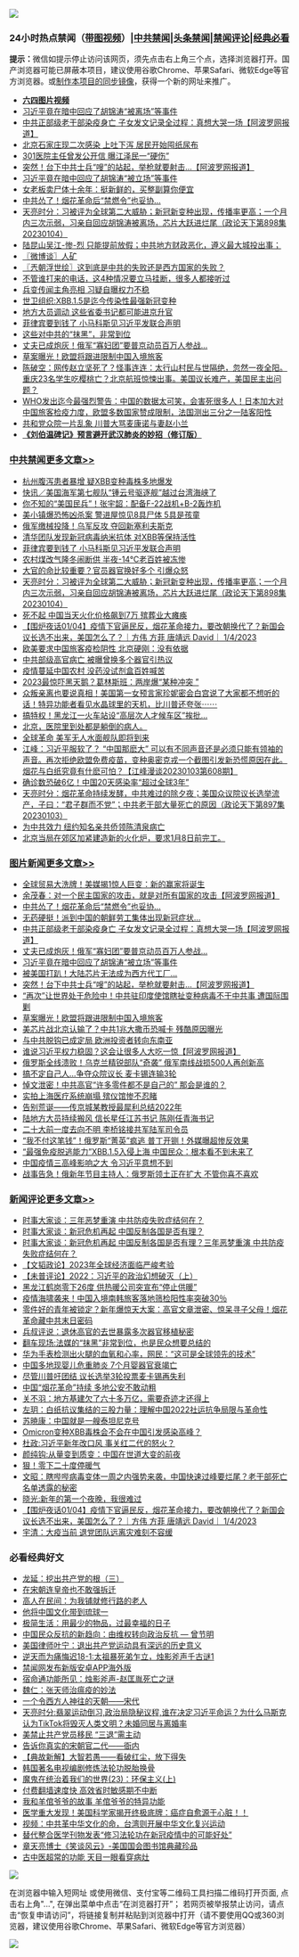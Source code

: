 ![](https://raw.githubusercontent.com/jsvpn/jsproxy/dev/64photo/fqnews-qr.jpg)

<div id="tt">
<h3>24小时热点禁闻（<a href="https://aaa.v2dns.tk/?QAjUl=BgRp5UNKRn&T5Vk=fPVH&Q59Ab=WxGE" target="_blank">带图视频</a>）|<a href="#%E4%B8%AD%E5%85%B1%E7%A6%81%E9%97%BB%E6%9B%B4%E5%A4%9A%E6%96%87%E7%AB%A0">中共禁闻</a>|<a href="#%E5%9B%BE%E7%89%87%E6%96%B0%E9%97%BB%E6%9B%B4%E5%A4%9A%E6%96%87%E7%AB%A0">头条禁闻</a>|<a href="#%E6%96%B0%E9%97%BB%E8%AF%84%E8%AE%BA%E6%9B%B4%E5%A4%9A%E6%96%87%E7%AB%A0">禁闻评论|<a href="#%E5%BF%85%E7%9C%8B%E7%BB%8F%E5%85%B8%E5%A5%BD%E6%96%87">经典必看</a></h3>
<div><b>提示：</b>微信如提示停止访问该网页，须先点击右上角三个点，选择浏览器打开。国产浏览器可能已屏蔽本项目，建议使用谷歌Chrome、苹果Safari、微软Edge等官方浏览器。或<a href="%E5%88%B6%E4%BD%9Cgit%E7%A6%81%E9%97%BB%E9%95%9C%E5%83%8F.md">制作本项目的同步镜像</a>，获得一个新的网址来推广。</div>
<ul>
<li><b><a href="http://d2.v2rss.gq/64.mp4" target="_blank">六四图片视频</a></b></li>
<li><a href="/cnnews/20230105/1832296.md">习近平竟在暗中回应了胡锦涛“被离场”等事件</a></li>
<li><a href="/topimagenews/20230105/1832514.md">中共正部级老干部染疫身亡 子女发文记录全过程：真想大哭一场【阿波罗网报道】</a></li>
<li><a href="/baitai/20230105/1832266.md">北京石家庄现二次感染 上吐下泻 居民开始囤纸尿布</a></li>
<li><a href="/cnnews/20230105/1832290.md">301医院主任曾发公开信 曝江泽民一“硬伤”</a></li>
<li><a href="/topimagenews/20230105/1832412.md">突然！台下中共士兵“嗖”的站起，举枪就要射击…【阿波罗网报道】</a></li>
<li><a href="/topimagenews/20230105/1832488.md">习近平竟在暗中回应了胡锦涛“被立场”等事件</a></li>
<li><a href="/cnnews/20230105/1832284.md">女老板卖尸体十余年：挺新鲜的，买整副算你便宜</a></li>
<li><a href="/topimagenews/20230105/1832567.md">中共怂了！烟花革命后“禁燃令”也妥协…</a></li>
<li><a href="/cbnews/20230105/1832410.md">天亮时分：习被评为全球第二大威胁；新冠新变种出现，传播率更高；一个月内三次示弱，习亲自回应胡锦涛被离场，芯片大跃进烂尾（政论天下第898集 20230104）</a></li>
<li><a href="/cnnews/20230105/1832565.md">陆昆山吴江-惨-烈 只能提前放假；中共地方财政恶化，遵义最大城投出事；</a></li>
<li><a href="/ssgc/20230105/1832356.md">〖微博谈〗人矿</a></li>
<li><a href="/ssgc/20230105/1832485.md">〖兲朝浮世绘〗这到底是中共的失败还是西方国家的失败？</a></li>
<li><a href="/lifebaike/20230105/1832532.md">不管谁打来的电话，这4种情况要立马挂断，很多人都接听过</a></li>
<li><a href="/baitai/20230105/1832594.md">兵变传闻主角亮相 习疑自曝权力不稳</a></li>
<li><a href="/cnnews/20230105/1832295.md">世卫组织:XBB.1.5是迄今传染性最强新冠变种</a></li>
<li><a href="/cnnews/20230105/1832422.md">地方大员调动 这些省委书记都可能进京升官</a></li>
<li><a href="/cbnews/20230105/1832492.md">菲律宾要到钱了 小马科斯见习近平发联合声明</a></li>
<li><a href="/cnnews/20230105/1832291.md">这些对中共的“抹黑”，非常到位</a></li>
<li><a href="/topimagenews/20230105/1832491.md">丈夫已成炮灰！俄军“寡妇团”要普京动员百万人参战…</a></li>
<li><a href="/topimagenews/20230105/1832238.md">草案曝光！欧盟将跟进限制中国入境旅客</a></li>
<li><a href="/sohnews/20230105/1832375.md">陈破空：网传赵立坚死了？怪事连连：太行山村民与世隔绝，忽然一夜全阳。重庆23名学生吃樱桃亡？北京航班惊悚出事。美国议长难产，美国民主出问题？</a></li>
<li><a href="/sohnews/20230105/1832390.md">WHO发出迄今最强烈警告：中国的数据太可笑，会害死很多人！日本加大对中国旅客检疫力度，欧盟多数国家赞成限制，法国测出三分之一陆客阳性</a></li>
<li><a href="/cnnews/20230105/1832507.md">共和党众院一片乱象 川普大骂麦康诺与妻赵小兰</a></li>
<li><b><a href="/comments/20200207/1272816.md" target="_blank">《刘伯温碑记》预言避开武汉肺炎的妙招（修订版）</a></b></li>
</ul>
</div>

<div class="catlist">
<h3><a href="/cbnews/" target="_blank">中共禁闻</a><span><a href="/cbnews/" target="_blank" rel="nofollow">更多文章>></a></span></h3>
<ul>
<li><a href="/cbnews/20230106/1832693.md" target="_blank">杭州腹泻患者暴增 疑XBB变种毒株多地爆发</a></li>
<li><a href="/cbnews/20230106/1832682.md" target="_blank">快讯／美国海军第七舰队“锺云号驱逐舰”越过台湾海峡了</a></li>
<li><a href="/cbnews/20230105/1832621.md" target="_blank">你不知的“美国民兵”！张宇韶：配备F-22战机+B-2轰炸机</a></li>
<li><a href="/cbnews/20230105/1832620.md" target="_blank">美小镇爆恐怖凶杀案 警进屋惊见8具尸体 5具是孩童</a></li>
<li><a href="/cbnews/20230105/1832575.md" target="_blank">俄军缴械投降！乌军反攻 夺回新塞利夫斯克</a></li>
<li><a href="/cbnews/20230105/1832497.md" target="_blank">清华团队发现新冠病毒纳米抗体 对XBB等保持活性</a></li>
<li><a href="/cbnews/20230105/1832492.md" target="_blank">菲律宾要到钱了 小马科斯见习近平发联合声明</a></li>
<li><a href="/cbnews/20230105/1832441.md" target="_blank">农村煤改气隆冬闹断供 半夜-14°C老百姓被冻惨</a></li>
<li><a href="/cbnews/20230105/1832440.md" target="_blank">大官的命比较重要？官员器官换好多个 引爆众怒</a></li>
<li><a href="/cbnews/20230105/1832410.md" target="_blank">天亮时分：习被评为全球第二大威胁；新冠新变种出现，传播率更高；一个月内三次示弱，习亲自回应胡锦涛被离场，芯片大跃进烂尾（政论天下第898集 20230104）</a></li>
<li><a href="/cbnews/20230105/1832362.md" target="_blank">死不起 中国当天火化价格飙到7万 殡葬业大瘫痪</a></li>
<li><a href="/comments/20230105/1832325.md" target="_blank">【围炉夜话01/04】疫情下官逼民反，烟花革命接力，要改朝换代了？新国会议长选不出来，美国怎么了？｜方伟 方菲 唐靖远 David｜ 1/4/2023</a></li>
<li><a href="/cbnews/20230105/1832277.md" target="_blank">欧美要求中国旅客疫检阴性 北京硬刚：没有依据</a></li>
<li><a href="/cbnews/20230105/1832213.md" target="_blank">中共部级高官病亡 被曝曾换多个器官引热议</a></li>
<li><a href="/cbnews/20230105/1832203.md" target="_blank">疫情蔓延中国农村 没药没试剂盒百姓喊苦</a></li>
<li><a href="/cbnews/20230105/1832197.md" target="_blank">2023最惊吓黑天鹅？葛林斯班：两岸爆“某种冲突 ”</a></li>
<li><a href="/comments/20230104/1832109.md" target="_blank">众叛亲离也要说真相！美国第一女预言家珍妮密会白宫说了大家都不想听的话！特异功能者看见水晶球里的天机，比川普还夸张⋯⋯</a></li>
<li><a href="/cbnews/20230104/1832079.md" target="_blank">搞特权！黑龙江一火车站设“高层次人才候车区”挨批…</a></li>
<li><a href="/comments/20230104/1831986.md" target="_blank">北京，医院里到处都是躺倒的病人。</a></li>
<li><a href="/cbnews/20230104/1831983.md" target="_blank">全球革命 美军无人水面舰队即将到来</a></li>
<li><a href="/cbnews/20230104/1831980.md" target="_blank">江峰：习近平服软了？ “中国那麽大” 可以有不同声音还是必须只能有领袖的声音。再次拒绝欧盟免费疫苗，变种奥密克戎一个截图引发新恐慌原因在此。烟花与白纸究竟有什麽可怕？【江峰漫谈20230103第608期】</a></li>
<li><a href="/cbnews/20230104/1831916.md" target="_blank">确诊数恐破6亿！中国20天感染率“超过全球3年”</a></li>
<li><a href="/cbnews/20230104/1831915.md" target="_blank">天亮时分：烟花革命持续发酵，中共难过的除夕夜；美国众议院议长选举流产，子曰：“君子群而不党”；中共老干部大量死亡的原因（政论天下第897集 20230103）</a></li>
<li><a href="/cbnews/20230104/1831889.md" target="_blank">为中共效力 纽约知名亲共侨领陈清泉病亡</a></li>
<li><a href="/comments/20230104/1831833.md" target="_blank">北京当局在郊区加紧建造新的火化炉，要求1月8日前完工。</a></li>

</ul>
</div>
<div class="catlist">
<h3><a href="/topimagenews/" target="_blank">图片新闻</a><span><a href="/topimagenews/" target="_blank" rel="nofollow">更多文章>></a></span></h3>
<ul>
<li><a href="/topimagenews/20230106/1832704.md" target="_blank">全球贸易大洗牌！美媒揭1惊人巨变：新的赢家将诞生</a></li>
<li><a href="/topimagenews/20230105/1832619.md" target="_blank">余茂春：对一个民主国家的攻击，就是对所有国家的攻击【阿波罗网报道】</a></li>
<li><a href="/topimagenews/20230105/1832567.md" target="_blank">中共怂了！烟花革命后“禁燃令”也妥协…</a></li>
<li><a href="/topimagenews/20230105/1832543.md" target="_blank">无药硬挺！派到中国的朝鲜劳工集体出现新冠症状…</a></li>
<li><a href="/topimagenews/20230105/1832514.md" target="_blank">中共正部级老干部染疫身亡 子女发文记录全过程：真想大哭一场【阿波罗网报道】</a></li>
<li><a href="/topimagenews/20230105/1832491.md" target="_blank">丈夫已成炮灰！俄军“寡妇团”要普京动员百万人参战…</a></li>
<li><a href="/topimagenews/20230105/1832488.md" target="_blank">习近平竟在暗中回应了胡锦涛“被立场”等事件</a></li>
<li><a href="/topimagenews/20230105/1832473.md" target="_blank">被美国打趴！大陆芯片无法成为西方代工厂…</a></li>
<li><a href="/topimagenews/20230105/1832412.md" target="_blank">突然！台下中共士兵“嗖”的站起，举枪就要射击…【阿波罗网报道】</a></li>
<li><a href="/topimagenews/20230105/1832411.md" target="_blank">“再次”让世界处于危险中！中共驻印度使馆瞎扯变种病毒不干中共事 遭国际围剿</a></li>
<li><a href="/topimagenews/20230105/1832238.md" target="_blank">草案曝光！欧盟将跟进限制中国入境旅客</a></li>
<li><a href="/topimagenews/20230104/1832031.md" target="_blank">美芯片战北京认输了？中共1兆大撒币恐喊卡 残酷原因曝光</a></li>
<li><a href="/topimagenews/20230104/1831976.md" target="_blank">与中共脱钩已成定局 欧洲投资者转向东南亚</a></li>
<li><a href="/topimagenews/20230104/1831940.md" target="_blank">谁说习近平权力稳固？这会让很多人大吃一惊【阿波罗网报道】</a></li>
<li><a href="/topimagenews/20230104/1831938.md" target="_blank">俄罗斯全线溃败！乌克兰精锐部队“奇袭” 俄军南线战损500人再创新高</a></li>
<li><a href="/topimagenews/20230104/1831852.md" target="_blank">搞不定自己人…争夺众院议长 麦卡锡连输3轮</a></li>
<li><a href="/topimagenews/20230104/1831799.md" target="_blank">悼文泄密！中共高官“许多零件都不是自己的” 那会是谁的？</a></li>
<li><a href="/topimagenews/20230104/1831797.md" target="_blank">实拍上海医疗系统崩塌 殡仪馆惨不忍睹</a></li>
<li><a href="/topimagenews/20230103/1831658.md" target="_blank">告别荒诞——传京城某教授最犀利总结2022年</a></li>
<li><a href="/topimagenews/20230103/1831639.md" target="_blank">陆地方大员持续搬风 信长星任江苏书记 陈刚任青海书记</a></li>
<li><a href="/topimagenews/20230103/1831638.md" target="_blank">二十大前一度去向不明 李桥铭接共军陆军司令员</a></li>
<li><a href="/topimagenews/20230103/1831593.md" target="_blank">“我不付这笔钱”！俄罗斯“菁英”疯逃 普丁开铡！外媒曝超惨反效果</a></li>
<li><a href="/topimagenews/20230103/1831519.md" target="_blank">“最强免疫脱逃能力”XBB.1.5入侵上海 中国民众：根本看不到未来了</a></li>
<li><a href="/topimagenews/20230103/1831495.md" target="_blank">中国疫情三高峰影响之大 令习近平意想不到</a></li>
<li><a href="/topimagenews/20230103/1831494.md" target="_blank">战事告急！俄新年节目主持人：俄罗斯领土正在扩大 不管你喜不喜欢</a></li>

</ul>
</div>
<div class="catlist">
<h3><a href="/comments/" target="_blank">新闻评论</a><span><a href="/comments/" target="_blank" rel="nofollow">更多文章>></a></span></h3>
<ul>
<li><a href="/comments/20230105/1832635.md" target="_blank">时事大家谈：三年恶梦重演 中共防疫失败症结何在？</a></li>
<li><a href="/comments/20230105/1832634.md" target="_blank">时事大家谈：新冠危机再起 中国反制各国是否有理？</a></li>
<li><a href="/comments/20230105/1832623.md" target="_blank">时事大家谈：新冠危机再起 中国反制各国是否有理？三年恶梦重演 中共防疫失败症结何在？</a></li>
<li><a href="/comments/20230105/1832607.md" target="_blank">【文韬政论】2023年全球经济面临严峻考验</a></li>
<li><a href="/comments/20230105/1832586.md" target="_blank">【未普评论】2022：习近平的政治幻想破灭（上）</a></li>
<li><a href="/comments/20230105/1832505.md" target="_blank">黑龙江鹤岗零下26度 供热暖公司突宣布“停止供暖”</a></li>
<li><a href="/comments/20230105/1832504.md" target="_blank">疫情海啸袭来！中国入境南韩旅客落地筛检阳性率突破30％</a></li>
<li><a href="/comments/20230105/1832496.md" target="_blank">零件好的青年被锁定？新年爆惊天大案：高官文章泄密、惊呆寻子父母！烟花革命藏中共末日密码</a></li>
<li><a href="/comments/20230105/1832464.md" target="_blank">兵叔评说：退休高官的去世暴露多次器官移植秘密</a></li>
<li><a href="/comments/20230105/1832463.md" target="_blank">翻车现场:法媒的“抹黑”非常到位，也是民众想要总结的</a></li>
<li><a href="/comments/20230105/1832462.md" target="_blank">华为手表检测出火腿的血氧和心率，网民：“这可是全球领先的技术”</a></li>
<li><a href="/comments/20230105/1832457.md" target="_blank">中国多地现婴儿危重肺炎 7个月婴器官衰竭亡</a></li>
<li><a href="/comments/20230105/1832456.md" target="_blank">尽管川普吁团结 议长选举3轮投票麦卡锡再失利</a></li>
<li><a href="/comments/20230105/1832455.md" target="_blank">中国“烟花革命”持续 多地公安不敢动粗</a></li>
<li><a href="/comments/20230105/1832444.md" target="_blank">关不羽：地方基建欠了六十多万亿，需要奇迹才还得上</a></li>
<li><a href="/comments/20230105/1832443.md" target="_blank">左玥：白纸抗议集结的三股力量：理解中国2022社运抗争局限与革命性</a></li>
<li><a href="/comments/20230105/1832417.md" target="_blank">苏暁康：中国就是一艘泰坦尼克号</a></li>
<li><a href="/comments/20230105/1832406.md" target="_blank">Omicron变种XBB毒株会不会在中国引发感染高峰？</a></li>
<li><a href="/comments/20230105/1832365.md" target="_blank">杜政:习近平新年改口风 事关红二代的怒火？</a></li>
<li><a href="/comments/20230105/1832364.md" target="_blank">颜纯钩:从量变到质变：中国在世道大变的前夜</a></li>
<li><a href="/comments/20230105/1832361.md" target="_blank">狠！零下二十度停暖气</a></li>
<li><a href="/comments/20230105/1832336.md" target="_blank">文昭：瞎哔哔病毒变体一周之内强势来袭，中国快速过峰要烂尾？老干部死亡名单透露的秘密</a></li>
<li><a href="/comments/20230105/1832326.md" target="_blank">晓光:新年的第一个夜晚，我很难过</a></li>
<li><a href="/comments/20230105/1832325.md" target="_blank">【围炉夜话01/04】疫情下官逼民反，烟花革命接力，要改朝换代了？新国会议长选不出来，美国怎么了？｜方伟 方菲 唐靖远 David｜ 1/4/2023</a></li>
<li><a href="/comments/20230105/1832314.md" target="_blank">宇清：大疫当前 退党团队远离灾难刻不容缓</a></li>

</ul>
</div>

<div class="catlist">
<h3>必看经典好文</h3>
<ul>
<li><a href="/comments/20200929/1405201.md" target="_blank">龙延：挖出共产党的根（三）</a></li>
<li><a href="/lifebaike/20200315/1294178.md" target="_blank">在宋朝连皇帝也不敢强拆迁</a></li>
<li><a href="/tculture/20121023/72121.md" target="_blank">高人在民间：为我铺就修行路的老人</a></li>
<li><a href="/bannedvideo/20220425/1724098.md" target="_blank">他将中国文化带到琉球一</a></li>
<li><a href="/comments/20221023/1801109.md" target="_blank">极简生活：用最少的物品，过最幸福的日子</a></li>
<li><a href="/comments/20220713/1757701.md" target="_blank">中国民众反抗的新趋向：由维权转向政治反抗 — 曾节明</a></li>
<li><a href="/cnnews/20210819/1609201.md" target="_blank">美国律师叶宁：退出共产党运动具有深远的历史意义</a></li>
<li><a href="/tculture/20190304/1091068.md" target="_blank">逆天而为痛悔迟18-1:太祖暴死弟乍立，烛影斧声千古谜1</a></li>
<li><a href="/comments/20200627/783266.md" target="_blank">禁闻网发布新版安卓APP海外版</a></li>
<li><a href="/tculture/20151001/455916.md" target="_blank">宿命通功能所见：烛影斧声-赵匡胤死亡之谜</a></li>
<li><a href="/comments/20200224/1282494.md" target="_blank">魏仁：张天师治瘟疫的妙法</a></li>
<li><a href="/lifebaike/20211124/1656686.md" target="_blank">一个令西方人神往的天朝——宋代</a></li>
<li><a href="/cbnews/20220620/1747851.md" target="_blank">天亮时分:翡翠运动倒习,政治局隐秘议程,谁在决定习近平命运？为什么马斯克认为TikTok将毁灭人类文明？未婚同居与离婚率</a></li>
<li><a href="/cbnews/20201004/1408019.md" target="_blank">美禁止共产党员移民 “三退”需主动</a></li>
<li><a href="/lifebaike/20221107/1807601.md" target="_blank">告诉你真实的宋朝官二代——衙内</a></li>
<li><a href="/comments/20201217/1449706.md" target="_blank">【典故新解】大智若愚——看破红尘，放下得失</a></li>
<li><a href="/comments/20210805/1600200.md" target="_blank">韩国著名电视编剧修炼法轮功脱胎换骨</a></li>
<li><a href="/ssgc/20180904/993719.md" target="_blank">魔鬼在统治着我们的世界(23)：环保主义(上)</a></li>
<li><a href="/comments/20210630/1485911.md" target="_blank">付费翻墙速度快 高效省时敏感期不中断</a></li>
<li><a href="/tculture/20200917/1398046.md" target="_blank">我和羊倌爷爷的故事 羊倌爷爷的特异功能</a></li>
<li><a href="/comments/20201115/1431139.md" target="_blank">医学重大发现！美国科学家揭开终极底牌：癌症自愈源于心脏！！</a></li>
<li><a href="/comments/20220119/1681422.md" target="_blank">视频：中共革中华文化的命，台湾则开展中华文化复兴运动</a></li>
<li><a href="/comments/20210720/1518906.md" target="_blank">替代整合医学刊物发表“修习法轮功在新冠疫情中的可能好处”</a></li>
<li><a href="/comments/20220925/1789151.md" target="_blank">章天亮博士《笑谈风云》-美国国会图书馆典藏珍品</a></li>
<li><a href="/lifebaike/20170523/762432.md" target="_blank">古中医超常的功能 天目一眼看穿病灶</a></li>

</ul>
</div>

![](https://raw.githubusercontent.com/jsvpn/jsproxy/dev/64photo/fqnews-qr.jpg)

在浏览器中输入短网址 或使用微信、支付宝等二维码工具扫描二维码打开页面, 点击右上角"...", 在弹出菜单中点击“在浏览器打开”； 若网页被举报禁止访问，请点击“恢复申请访问”，将链接复制并粘贴到浏览器中打开（请不要使用QQ或360浏览器，建议使用谷歌Chrome、苹果Safari、微软Edge等官方浏览器）

![](https://raw.githubusercontent.com/jsvpn/jsproxy/dev/64photo/wx.jpg)